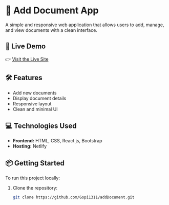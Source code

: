 # 📄 Add Document App

A simple and responsive web application that allows users to add, manage, and view documents with a clean interface.

## 🚀 Live Demo

👉 [Visit the Live Site](https://add-document.netlify.app/)

## 🛠 Features

- Add new documents
- Display document details
- Responsive layout
- Clean and minimal UI

## 💻 Technologies Used

- **Frontend:** HTML, CSS, React js, Bootstrap
- **Hosting:** Netlify

## 📦 Getting Started

To run this project locally:

1. Clone the repository:
   ```bash
   git clone https://github.com/Gopi1311/addDocument.git
